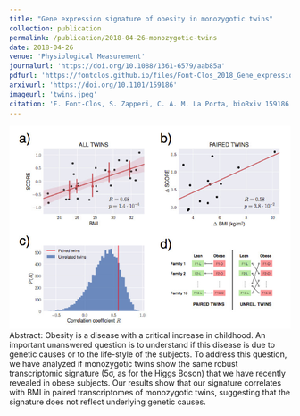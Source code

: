 ```yaml
---
title: "Gene expression signature of obesity in monozygotic twins"
collection: publication
permalink: /publication/2018-04-26-monozygotic-twins
date: 2018-04-26
venue: 'Physiological Measurement'
journalurl: 'https://doi.org/10.1088/1361-6579/aab85a'
pdfurl: 'https://fontclos.github.io/files/Font-Clos_2018_Gene_expression_signature_of_obesity_in_monozygotic_twins.pdf'
arxivurl: 'https://doi.org/10.1101/159186'
imageurl: 'twins.jpeg'
citation: 'F. Font-Clos, S. Zapperi, C. A. M. La Porta, bioRxiv 159186'
---
```

![image](/images/twins.jpeg)  
Abstract: Obesity is a disease with a critical increase in childhood. An important unanswered question is to understand if this disease is due to genetic causes or to the life-style of the subjects. To address this question, we have analyzed if monozygotic twins show the same robust transcriptomic signature (5σ, as for the Higgs Boson) that we have recently revealed in obese subjects. Our results show that our signature correlates with BMI in paired transcriptomes of monozygotic twins, suggesting that the signature does not reflect underlying genetic causes.
